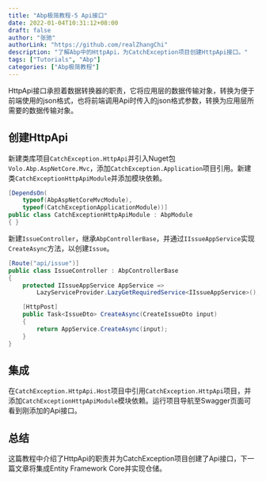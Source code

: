 ```yaml
---
title: "Abp极简教程-5 Api接口"
date: 2022-01-04T10:31:12+08:00
draft: false
author: "张驰"
authorLink: "https://github.com/realZhangChi"
description: "了解Abp中的HttpApi，为CatchException项目创建HttpApi接口。"
tags: ["Tutorials", "Abp"]
categories: ["Abp极简教程"]
---
```


HttpApi接口承担着数据转换器的职责，它将应用层的数据传输对象，转换为便于前端使用的json格式，也将前端调用Api时传入的json格式参数，转换为应用层所需要的数据传输对象。

## 创建HttpApi

新建类库项目`CatchException.HttpApi`并引入Nuget包`Volo.Abp.AspNetCore.Mvc`，添加`CatchException.Application`项目引用。新建类`CatchExceptionHttpApiModule`并添加模块依赖。

```cs
[DependsOn(
    typeof(AbpAspNetCoreMvcModule),
    typeof(CatchExceptionApplicationModule))]
public class CatchExceptionHttpApiModule : AbpModule
{ }
```

新建`IssueController`，继承`AbpControllerBase`，并通过`IIssueAppService`实现`CreateAsync`方法，以创建`Issue`。

```cs
[Route("api/issue")]
public class IssueController : AbpControllerBase
{
    protected IIssueAppService AppService =>
        LazyServiceProvider.LazyGetRequiredService<IIssueAppService>();

    [HttpPost]
    public Task<IssueDto> CreateAsync(CreateIssueDto input)
    {
        return AppService.CreateAsync(input);
    }
}
```

## 集成

在`CatchException.HttpApi.Host`项目中引用`CatchException.HttpApi`项目，并添加`CatchExceptionHttpApiModule`模块依赖。运行项目导航至Swagger页面可看到刚添加的Api接口。

## 总结

这篇教程中介绍了HttpApi的职责并为CatchException项目创建了Api接口，下一篇文章将集成Entity Framework Core并实现仓储。
